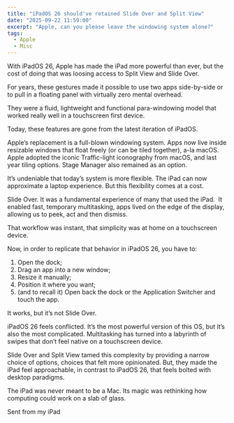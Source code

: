 ```yaml
---
title: "iPadOS 26 should've retained Slide Over and Split View"
date: "2025-09-22 11:59:00"
excerpt: "Apple, can you please leave the windowing system alone?"
tags:
  - Apple
  - Misc
---
```


With iPadOS 26, Apple has made the iPad more powerful than ever, but the cost of doing that was loosing access to Split View and Slide Over.

For years, these gestures made it possible to use two apps side-by-side or to pull in a floating panel with virtually zero mental overhead.

They were a fluid, lightweight and functional para-windowing model that worked really well in a touchscreen first device.

Today, these features are gone from the latest iteration of iPadOS.

Apple’s replacement is a full-blown windowing system. Apps now live inside resizable windows that float freely (or can be tiled together), a-la macOS. Apple adopted the iconic Traffic-light iconography from macOS, and last year tiling options. Stage Manager also remained as an option.

It’s undeniable that today’s system is more flexible. The iPad can now approximate a laptop experience. But this flexibility comes at a cost.

Slide Over. It was a fundamental experience of many that used the iPad.  It enabled fast, temporary multitasking, apps lived on the edge of the display, allowing us to peek, act and then dismiss.

That workflow was instant, that simplicity was at home on a touchscreen device.

Now, in order to replicate that behavior in iPadOS 26, you have to:

1. Open the dock;
2. Drag an app into a new window;
3. Resize it manually;
4. Position it where you want;
5. (and to recall it) Open back the dock or the Application Switcher and touch the app.

It works, but it’s not Slide Over.

iPadOS 26 feels conflicted. It’s the most powerful version of this OS, but it’s also the most complicated. Multitasking has turned into a labyrinth of swipes that don’t feel native on a touchscreen device.

Slide Over and Split View tamed this complexity by providing a narrow choice of options, choices that felt more opinionated. But, they made the iPad feel approachable, in contrast to iPadOS 26, that feels bolted with desktop paradigms.

The iPad was never meant to be a Mac. Its magic was rethinking how computing could work on a slab of glass.

Sent from my iPad
